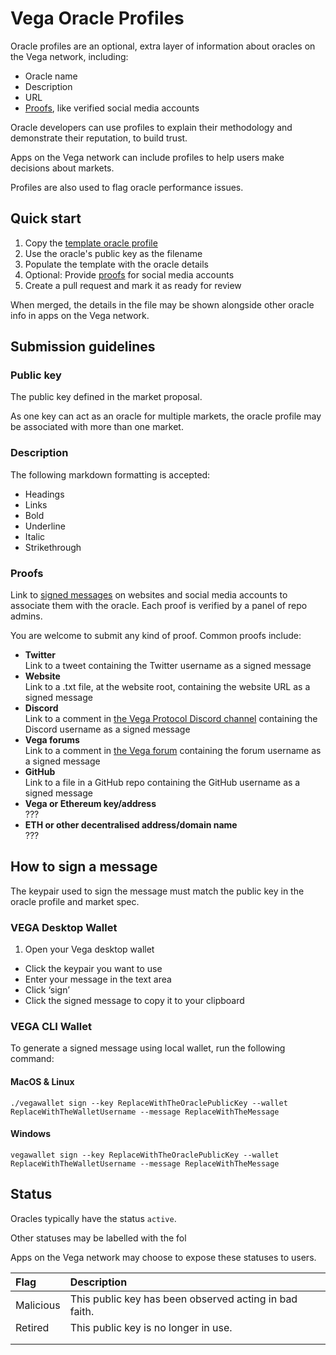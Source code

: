 # Vega Oracle Profiles

Oracle profiles are an optional, extra layer of information about oracles on the Vega network, including:

- Oracle name
- Description
- URL
- [Proofs](#proofs), like verified social media accounts

Oracle developers can use profiles to explain their methodology and demonstrate their reputation, to build trust.

Apps on the Vega network can include profiles to help users make decisions about markets.

Profiles are also used to flag oracle performance issues.

## Quick start

1. Copy the [template oracle profile](#link)
2. Use the oracle's public key as the filename
3. Populate the template with the oracle details
4. Optional: Provide [proofs](#proofs) for social media accounts
3. Create a pull request and mark it as ready for review

When merged, the details in the file may be shown alongside other oracle info in apps on the Vega network.

## Submission guidelines

### Public key
The public key defined in the market proposal.

As one key can act as an oracle for multiple markets, the oracle profile may be associated with more than one market.

### Description
The following markdown formatting is accepted:

- Headings
- Links
- Bold
- Underline
- Italic
- Strikethrough

### Proofs
Link to [signed messages](#How_to_sign_a_message) on websites and social media accounts to associate them with the oracle. Each proof is verified by a panel of repo admins.

You are welcome to submit any kind of proof. Common proofs include:

- **Twitter**\
Link to a tweet containing the Twitter username as a signed message
- **Website**\
Link to a .txt file, at the website root, containing the website URL as a signed message
- **Discord**\
Link to a comment in [the Vega Protocol Discord channel](https://discord.com/channels/720571334798737489/) containing the Discord username as a signed message
- **Vega forums**\
Link to a comment in [the Vega forum](https://community.vega.xyz/) containing the forum username as a signed message
- **GitHub**\
Link to a file in a GitHub repo containing  the GitHub username as a signed message
- **Vega or Ethereum key/address**\
???
- **ETH or other decentralised address/domain name**\
???

## How to sign a message

The keypair used to sign the message must match the public key in the oracle profile and market spec.

### VEGA Desktop Wallet
1. Open your Vega desktop wallet
- Click the keypair you want to use
- Enter your message in the text area
- Click ‘sign’
- Click the signed message to copy it to your clipboard

### VEGA CLI Wallet
To generate a signed message using local wallet, run the following command:

#### MacOS & Linux

```
./vegawallet sign --key ReplaceWithTheOraclePublicKey --wallet ReplaceWithTheWalletUsername --message ReplaceWithTheMessage
```

#### Windows

```
vegawallet sign --key ReplaceWithTheOraclePublicKey --wallet ReplaceWithTheWalletUsername --message ReplaceWithTheMessage
```

## Status

Oracles typically have the status `active`.

Other statuses may be labelled with the fol

Apps on the Vega network may choose to expose these statuses to users.

| Flag | Description |
|:--|:--|
| Malicious | This public key has been observed acting in bad faith. |
| Retired | This public key is no longer in use. |
|  |  |
|  |  |